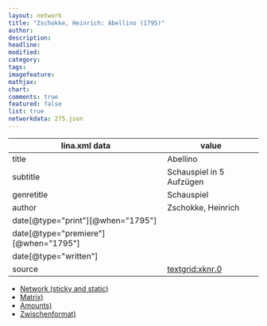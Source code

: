 ```yaml
---
layout: network
title: "Zschokke, Heinrich: Abellino (1795)"
author:
description:
headline:
modified:
category:
tags:
imagefeature: 
mathjax: 
chart: 
comments: true
featured: false
list: true
networkdata: 275.json
---
```

lina.xml data  | value
------------- | -------------
title|Abellino
subtitle|Schauspiel in 5 Aufzügen
genretitle|Schauspiel
author|Zschokke, Heinrich
date[@type="print"][@when="1795"]|
date[@type="premiere"][@when="1795"]|
date[@type="written"]|
source|[textgrid:xknr.0](https://textgridlab.org/1.0/tgcrud-public/rest/textgrid:xknr.0/data)



* [Network (sticky and static)](/linas/network275)
* [Matrix)](/linas/matrix275)
* [Amounts)](/linas/amount275)
* [Zwischenformat)](/linas/lina275 )

